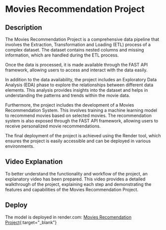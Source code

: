 # Movies Recommendation Project

## Description

The Movies Recommendation Project is a comprehensive data pipeline that involves the Extraction, Transformation and Loading (ETL) process of a complex dataset. The dataset contains nested columns and missing information, which are handled during the ETL process. 

Once the data is processed, it is made available through the FAST API framework, allowing users to access and interact with the data easily. 

In addition to the data availability, the project includes an Exploratory Data Analysis (EDA) phase to explore the relationships between different data elements. This analysis provides insights into the dataset and helps in understanding the patterns and trends within the movie data.

Furthermore, the project includes the development of a Movies Recommendation System. This involves training a machine learning model to recommend movies based on selected movies. The recommendation system is also exposed through the FAST API framework, allowing users to receive personalized movie recommendations.

The final deployment of the project is achieved using the Render tool, which ensures the project is easily accessible and can be deployed in various environments.

## Video Explanation

To better understand the functionality and workflow of the project, an explanatory video has been prepared. This video provides a detailed walkthrough of the project, explaining each step and demonstrating the features and capabilities of the Movies Recommendation Project.

## Deploy

The model is deployed in render.com: [Movies Recomendation Project](https://movies-c2m9.onrender.com){:target="_blank"}

